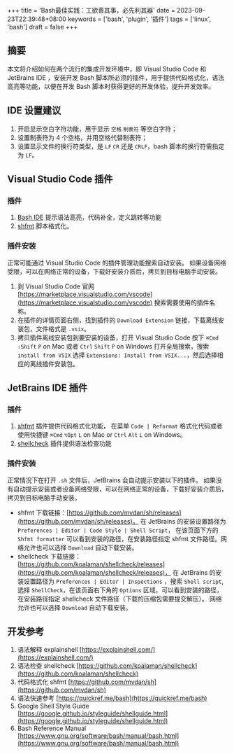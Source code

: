 +++
title = 'Bash最佳实践：工欲善其事，必先利其器'
date = 2023-09-23T22:39:48+08:00
keywords = ['bash', 'plugin', '插件']
tags = ['linux', 'bash']
draft = false
+++

## 摘要

本文将介绍如何在两个流行的集成开发环境中，即 Visual Studio Code 和 JetBrains IDE ，安装开发 Bash
脚本所必须的插件，用于提供代码格式化，语法高亮等功能，以便在开发 Bash 脚本时获得更好的开发体验，提升开发效率。

## IDE 设置建议

1. 开启显示空白字符功能，用于显示 `空格` `制表符` 等空白字符；
2. 设置制表符为 4 个空格，并用空格代替制表符；
3. 设置显示文件的换行符类型，是 `LF` `CR` 还是 `CRLF`，bash 脚本的换行符需指定为 `LF`。

## Visual Studio Code 插件

### 插件

1. [Bash IDE](https://marketplace.visualstudio.com/items?itemName=mads-hartmann.bash-ide-vscode) 提示语法高亮，代码补全，定义跳转等功能
2. [shfmt](https://marketplace.visualstudio.com/items?itemName=mkhl.shfmt) 脚本格式化。

### 插件安装

正常可能通过 Visual Studio Code 的插件管理功能搜索自动安装。
如果设备网络受限，可以在网络正常的设备，下载好安装介质后，拷贝到目标电脑手动安装。

1. 到 Visual Studio Code 官网 [https://marketplace.visualstudio.com/vscode](https://marketplace.visualstudio.com/vscode)
   搜索需要使用的插件名称。
2. 在插件的详情页面右侧，找到插件的 `Download Extension` 链接，下载离线安装包，文件格式是 `.vsix`。
3. 拷贝插件离线安装包到要安装的设备，打开 Visual Studio Code 按下 `⌘Cmd` `⇧Shift` `P` on Mac 或者 `Ctrl` `Shift` `P` on
   Windows 打开全局搜索，搜索 `install from VSIX` 选择 `Extensions: Install from VSIX...`，然后选择相应的离线插件安装包。

## JetBrains IDE 插件

### 插件

1. [shfmt](https://github.com/mvdan/sh) 插件提供代码格式化功能，
   在菜单 `Code | Reformat` 格式化代码或者使用快捷键 `⌘Сmd` `⌥Opt` `L` on Mac or `Ctrl` `Alt` `L` on Windows。
2. [shellcheck](https://github.com/koalaman/shellcheck) 插件提供语法检查功能

### 插件安装

正常情况下在打开 `.sh` 文件后，JetBrains 会自动提示安装以下的插件。
如果没有自动提示安装或者设备网络受限，可以在网络正常的设备，下载好安装介质后，拷贝到目标电脑手动安装。

- shfmt 下载链接：[https://github.com/mvdan/sh/releases](https://github.com/mvdan/sh/releases)，
  在 JetBrains 的安装设置路径为 `Preferences | Editor | Code Style | Shell Script`，
  在该页面下方的 `Shfmt formatter` 可以看到安装的路径，在安装路径指定 shfmt 文件路径。网络允许也可以选择 `Download`
  自动下载安装。
- shellcheck
  下载链接：[https://github.com/koalaman/shellcheck/releases](https://github.com/koalaman/shellcheck/releases)，
  在 JetBrains 的安装设置路径为 `Preferences | Editor | Inspections` ，搜索 `Shell script`,
  选择 `ShellCheck`，在该页面右下角的 `Options` 区域，可以看到安装的路径，在安装路径指定 shellcheck 文件路径（下载的压缩包需要提交解压）。
  网络允许也可以选择 `Download` 自动下载安装。

## 开发参考

1. 语法解释 explainshell [https://explainshell.com/](https://explainshell.com/)
2. 语法检查 shellcheck [https://github.com/koalaman/shellcheck](https://github.com/koalaman/shellcheck)
3. 代码格式化 shfmt [https://github.com/mvdan/sh](https://github.com/mvdan/sh)
4. 语法快速参考 [https://quickref.me/bash](https://quickref.me/bash)
5. Google Shell Style Guide [https://google.github.io/styleguide/shellguide.html](https://google.github.io/styleguide/shellguide.html)
6. Bash Reference Manual [https://www.gnu.org/software/bash/manual/bash.html](https://www.gnu.org/software/bash/manual/bash.html)
